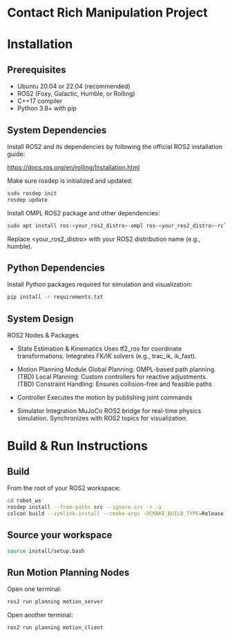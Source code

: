 # Contact Rich Manipulation Project

# Installation
## Prerequisites
- Ubuntu 20.04 or 22.04 (recommended)
- ROS2 (Foxy, Galactic, Humble, or Rolling)
- C++17 compiler
- Python 3.8+ with pip

## System Dependencies
Install ROS2 and its dependencies by following the official ROS2 installation guide:

https://docs.ros.org/en/rolling/Installation.html

Make sure rosdep is initialized and updated:

```bash
sudo rosdep init
rosdep update
```
Install OMPL ROS2 package and other dependencies:
```bash
sudo apt install ros-<your_ros2_distro>-ompl ros-<your_ros2_distro>-rclcpp ros-<your_ros2_distro>-tf2-ros
```
Replace <your_ros2_distro> with your ROS2 distribution name (e.g., humble).


## Python Dependencies
Install Python packages required for simulation and visualization:
```bash
pip install -r requirements.txt
```

## System Design

ROS2 Nodes & Packages
- State Estimation & Kinematics
Uses tf2_ros for coordinate transformations.
Integrates FK/IK solvers (e.g., trac_ik, ik_fast).

- Motion Planning Module
Global Planning: OMPL-based path planning.
(TBD) Local Planning: Custom controllers for reactive adjustments.
(TBD) Constraint Handling: Ensures collision-free and feasible paths

- Controller 
Executes the motion by publishing joint commands

- Simulator Integration
MuJoCo ROS2 bridge for real-time physics simulation.
Synchronizes with ROS2 topics for visualization.

# Build & Run Instructions
## Build
From the root of your ROS2 workspace:

```bash
cd robot_ws
rosdep install --from-paths src --ignore-src -r -y
colcon build --symlink-install --cmake-args -DCMAKE_BUILD_TYPE=Release
```
## Source your workspace
```bash
source install/setup.bash
```
## Run Motion Planning Nodes
Open one terminal:
```bash
ros2 run planning motion_server
```
Open another terminal:
```bash
ros2 run planning motion_client
```